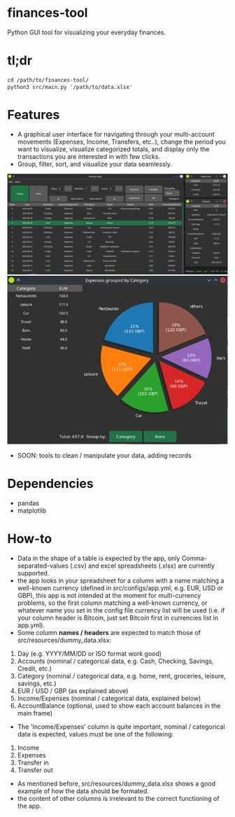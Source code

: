 # finances-tool
Python GUI tool for visualizing your everyday finances.

# tl;dr
``` 
cd /path/to/finances-tool/
python3 src/main.py '/path/to/data.xlsx'
```

# Features
* A graphical user interface for navigating through your multi-account movements (Expenses, Income, Transfers, etc..), change the period you want to visualize, visualize categorized totals, and display only the transactions you are interested in with few clicks.
* Group, filter, sort, and visualize your data seamlessly.

![scrsh1](.github/img/Y-04-12_17-58-13.png)
![scrsh2](.github/img/Y-04-12_17-59-52.png)

* SOON: tools to clean / manipulate your data, adding records

# Dependencies
* pandas
* matplotlib

# How-to
* Data in the shape of a table is expected by the app, only Comma-separated-values (.csv) and excel spreadsheets (.xlsx) are currently supported.
* the app looks in your spreadsheet for a column with a name matching a well-known currency (defined in src/configs/app.yml, e.g. EUR, USD or GBP), this app is not intended at the moment for multi-currency problems, so the first column matching a well-known currency, or whatever name you set in the config file currency list will be used (i.e. if your column header is Bitcoin, just set Bitcoin first in currencies list in app.yml).
* Some column **names / headers** are expected to match those of src/resources/dummy_data.xlsx:
1. Day (e.g. YYYY/MM/DD or ISO format work good)
2. Accounts (nominal / categorical data, e.g. Cash, Checking, Savings, Credit, etc.)
3. Category (nominal / categorical data, e.g. home, rent, groceries, leisure, savings, etc.)
4. EUR / USD / GBP (as explained above)
5. Income/Expenses (nominal / categorical data, explained below)
6. AccountBalance (optional, used to show each account balances in the main frame)
* The 'Income/Expenses' column is quite important, nominal / categorical data is expected, values must be one of the following:
1. Income
2. Expenses
3. Transfer in
4. Transfer out
* As mentioned before, src/resources/dummy_data.xlsx shows a good example of how the data should be formated.
* the content of other columns is irrelevant to the correct functioning of the app.
